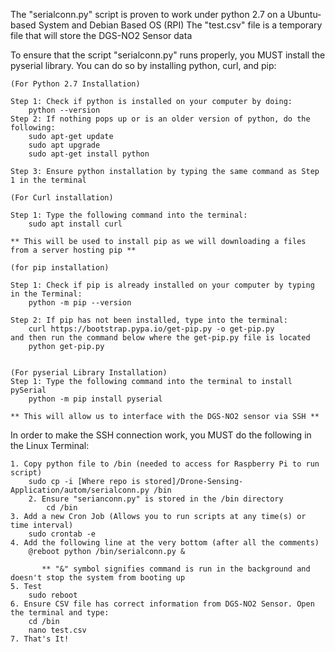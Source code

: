 The "serialconn.py" script is proven to work under python 2.7 on a Ubuntu-based System and Debian Based OS (RPI)
The "test.csv" file is a temporary file that will store the DGS-NO2 Sensor data

To ensure that the script "serialconn.py" runs properly, you MUST install the pyserial library.
You can do so by installing python, curl, and pip:
	
	(For Python 2.7 Installation)
	
	Step 1: Check if python is installed on your computer by doing:
		python --version
	Step 2: If nothing pops up or is an older version of python, do the following:
		sudo apt-get update
		sudo apt upgrade
		sudo apt-get install python
	
	Step 3: Ensure python installation by typing the same command as Step 1 in the terminal
	
	(For Curl installation)
	
	Step 1: Type the following command into the terminal:
		sudo apt install curl
		
	** This will be used to install pip as we will downloading a files from a server hosting pip **
	
	(for pip installation)
	
	Step 1: Check if pip is already installed on your computer by typing in the Terminal:
		python -m pip --version
	
	Step 2: If pip has not been installed, type into the terminal: 
		curl https://bootstrap.pypa.io/get-pip.py -o get-pip.py
	and then run the command below where the get-pip.py file is located
		python get-pip.py
		
	
	(For pyserial Library Installation)
	Step 1: Type the following command into the terminal to install pySerial
		python -m pip install pyserial
	
	** This will allow us to interface with the DGS-NO2 sensor via SSH **


In order to make the SSH connection work, you MUST do the following in the Linux Terminal:
 
	1. Copy python file to /bin (needed to access for Raspberry Pi to run script)
		sudo cp -i [Where repo is stored]/Drone-Sensing-Application/autom/serialconn.py /bin
    	2. Ensure "serianconn.py" is stored in the /bin directory
    		cd /bin	
	3. Add a new Cron Job (Allows you to run scripts at any time(s) or time interval)
		sudo crontab -e
	4. Add the following line at the very bottom (after all the comments)
		@reboot python /bin/serialconn.py &

    	   ** "&" symbol signifies command is run in the background and doesn't stop the system from booting up 
	5. Test
		sudo reboot
  	6. Ensure CSV file has correct information from DGS-NO2 Sensor. Open the terminal and type:
   		cd /bin
   		nano test.csv
	7. That's It!

